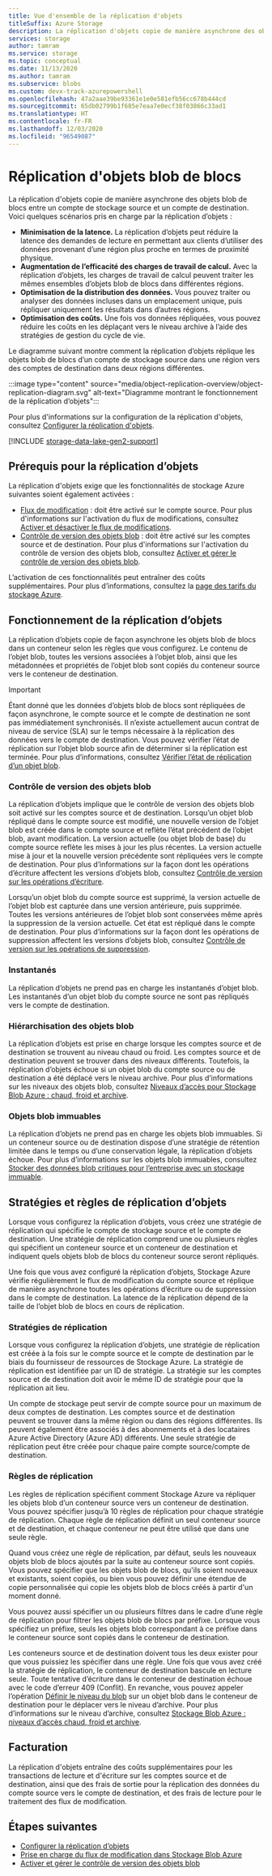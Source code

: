```yaml
---
title: Vue d'ensemble de la réplication d'objets
titleSuffix: Azure Storage
description: La réplication d'objets copie de manière asynchrone des objets blob de blocs entre un compte de stockage source et un compte de destination. Utilisez la réplication d’objets pour réduire la latence sur les demandes de lecture, pour renforcer l’efficacité des charges de travail de calcul, pour optimiser la distribution des données et pour réduire les coûts.
services: storage
author: tamram
ms.service: storage
ms.topic: conceptual
ms.date: 11/13/2020
ms.author: tamram
ms.subservice: blobs
ms.custom: devx-track-azurepowershell
ms.openlocfilehash: 47a2aae39be93361e1e0e581efb56cc678b444cd
ms.sourcegitcommit: 65db02799b1f685e7eaa7e0ecf38f03866c33ad1
ms.translationtype: HT
ms.contentlocale: fr-FR
ms.lasthandoff: 12/03/2020
ms.locfileid: "96549087"
---
```

# <a name="object-replication-for-block-blobs"></a>Réplication d'objets blob de blocs

La réplication d'objets copie de manière asynchrone des objets blob de blocs entre un compte de stockage source et un compte de destination. Voici quelques scénarios pris en charge par la réplication d’objets :

- **Minimisation de la latence.** La réplication d’objets peut réduire la latence des demandes de lecture en permettant aux clients d’utiliser des données provenant d’une région plus proche en termes de proximité physique.
- **Augmentation de l’efficacité des charges de travail de calcul.** Avec la réplication d’objets, les charges de travail de calcul peuvent traiter les mêmes ensembles d’objets blob de blocs dans différentes régions.
- **Optimisation de la distribution des données.** Vous pouvez traiter ou analyser des données incluses dans un emplacement unique, puis répliquer uniquement les résultats dans d’autres régions.
- **Optimisation des coûts.** Une fois vos données répliquées, vous pouvez réduire les coûts en les déplaçant vers le niveau archive à l’aide des stratégies de gestion du cycle de vie.

Le diagramme suivant montre comment la réplication d’objets réplique les objets blob de blocs d’un compte de stockage source dans une région vers des comptes de destination dans deux régions différentes.

:::image type="content" source="media/object-replication-overview/object-replication-diagram.svg" alt-text="Diagramme montrant le fonctionnement de la réplication d’objets":::

Pour plus d'informations sur la configuration de la réplication d'objets, consultez [Configurer la réplication d'objets](object-replication-configure.md).

[!INCLUDE [storage-data-lake-gen2-support](../../../includes/storage-data-lake-gen2-support.md)]

## <a name="prerequisites-for-object-replication"></a>Prérequis pour la réplication d’objets

La réplication d'objets exige que les fonctionnalités de stockage Azure suivantes soient également activées :

- [Flux de modification](storage-blob-change-feed.md) : doit être activé sur le compte source. Pour plus d'informations sur l'activation du flux de modifications, consultez [Activer et désactiver le flux de modifications](storage-blob-change-feed.md#enable-and-disable-the-change-feed).
- [Contrôle de version des objets blob](versioning-overview.md) : doit être activé sur les comptes source et de destination. Pour plus d'informations sur l'activation du contrôle de version des objets blob, consultez [Activer et gérer le contrôle de version des objets blob](versioning-enable.md).

L’activation de ces fonctionnalités peut entraîner des coûts supplémentaires. Pour plus d’informations, consultez la [page des tarifs du stockage Azure](https://azure.microsoft.com/pricing/details/storage/).

## <a name="how-object-replication-works"></a>Fonctionnement de la réplication d’objets

La réplication d’objets copie de façon asynchrone les objets blob de blocs dans un conteneur selon les règles que vous configurez. Le contenu de l’objet blob, toutes les versions associées à l’objet blob, ainsi que les métadonnées et propriétés de l’objet blob sont copiés du conteneur source vers le conteneur de destination.

> [!IMPORTANT]
> Étant donné que les données d’objets blob de blocs sont répliquées de façon asynchrone, le compte source et le compte de destination ne sont pas immédiatement synchronisés. Il n’existe actuellement aucun contrat de niveau de service (SLA) sur le temps nécessaire à la réplication des données vers le compte de destination. Vous pouvez vérifier l’état de réplication sur l’objet blob source afin de déterminer si la réplication est terminée. Pour plus d’informations, consultez [Vérifier l’état de réplication d’un objet blob](object-replication-configure.md#check-the-replication-status-of-a-blob).

### <a name="blob-versioning"></a>Contrôle de version des objets blob

La réplication d’objets implique que le contrôle de version des objets blob soit activé sur les comptes source et de destination. Lorsqu’un objet blob répliqué dans le compte source est modifié, une nouvelle version de l’objet blob est créée dans le compte source et reflète l’état précédent de l’objet blob, avant modification. La version actuelle (ou objet blob de base) du compte source reflète les mises à jour les plus récentes. La version actuelle mise à jour et la nouvelle version précédente sont répliquées vers le compte de destination. Pour plus d’informations sur la façon dont les opérations d’écriture affectent les versions d’objets blob, consultez [Contrôle de version sur les opérations d’écriture](versioning-overview.md#versioning-on-write-operations).

Lorsqu’un objet blob du compte source est supprimé, la version actuelle de l’objet blob est capturée dans une version antérieure, puis supprimée. Toutes les versions antérieures de l’objet blob sont conservées même après la suppression de la version actuelle. Cet état est répliqué dans le compte de destination. Pour plus d’informations sur la façon dont les opérations de suppression affectent les versions d’objets blob, consultez [Contrôle de version sur les opérations de suppression](versioning-overview.md#versioning-on-delete-operations).

### <a name="snapshots"></a>Instantanés

La réplication d’objets ne prend pas en charge les instantanés d’objet blob. Les instantanés d’un objet blob du compte source ne sont pas répliqués vers le compte de destination.

### <a name="blob-tiering"></a>Hiérarchisation des objets blob

La réplication d’objets est prise en charge lorsque les comptes source et de destination se trouvent au niveau chaud ou froid. Les comptes source et de destination peuvent se trouver dans des niveaux différents. Toutefois, la réplication d’objets échoue si un objet blob du compte source ou de destination a été déplacé vers le niveau archive. Pour plus d’informations sur les niveaux des objets blob, consultez [Niveaux d’accès pour Stockage Blob Azure : chaud, froid et archive](storage-blob-storage-tiers.md).

### <a name="immutable-blobs"></a>Objets blob immuables

La réplication d’objets ne prend pas en charge les objets blob immuables. Si un conteneur source ou de destination dispose d’une stratégie de rétention limitée dans le temps ou d’une conservation légale, la réplication d’objets échoue. Pour plus d’informations sur les objets blob immuables, consultez [Stocker des données blob critiques pour l’entreprise avec un stockage immuable](storage-blob-immutable-storage.md).

## <a name="object-replication-policies-and-rules"></a>Stratégies et règles de réplication d’objets

Lorsque vous configurez la réplication d’objets, vous créez une stratégie de réplication qui spécifie le compte de stockage source et le compte de destination. Une stratégie de réplication comprend une ou plusieurs règles qui spécifient un conteneur source et un conteneur de destination et indiquent quels objets blob de blocs du conteneur source seront répliqués.

Une fois que vous avez configuré la réplication d’objets, Stockage Azure vérifie régulièrement le flux de modification du compte source et réplique de manière asynchrone toutes les opérations d’écriture ou de suppression dans le compte de destination. La latence de la réplication dépend de la taille de l’objet blob de blocs en cours de réplication.

### <a name="replication-policies"></a>Stratégies de réplication

Lorsque vous configurez la réplication d’objets, une stratégie de réplication est créée à la fois sur le compte source et le compte de destination par le biais du fournisseur de ressources de Stockage Azure. La stratégie de réplication est identifiée par un ID de stratégie. La stratégie sur les comptes source et de destination doit avoir le même ID de stratégie pour que la réplication ait lieu.

Un compte de stockage peut servir de compte source pour un maximum de deux comptes de destination. Les comptes source et de destination peuvent se trouver dans la même région ou dans des régions différentes. Ils peuvent également être associés à des abonnements et à des locataires Azure Active Directory (Azure AD) différents. Une seule stratégie de réplication peut être créée pour chaque paire compte source/compte de destination.

### <a name="replication-rules"></a>Règles de réplication

Les règles de réplication spécifient comment Stockage Azure va répliquer les objets blob d’un conteneur source vers un conteneur de destination. Vous pouvez spécifier jusqu’à 10 règles de réplication pour chaque stratégie de réplication. Chaque règle de réplication définit un seul conteneur source et de destination, et chaque conteneur ne peut être utilisé que dans une seule règle.

Quand vous créez une règle de réplication, par défaut, seuls les nouveaux objets blob de blocs ajoutés par la suite au conteneur source sont copiés. Vous pouvez spécifier que les objets blob de blocs, qu'ils soient nouveaux et existants, soient copiés, ou bien vous pouvez définir une étendue de copie personnalisée qui copie les objets blob de blocs créés à partir d'un moment donné.

Vous pouvez aussi spécifier un ou plusieurs filtres dans le cadre d’une règle de réplication pour filtrer les objets blob de blocs par préfixe. Lorsque vous spécifiez un préfixe, seuls les objets blob correspondant à ce préfixe dans le conteneur source sont copiés dans le conteneur de destination.

Les conteneurs source et de destination doivent tous les deux exister pour que vous puissiez les spécifier dans une règle. Une fois que vous avez créé la stratégie de réplication, le conteneur de destination bascule en lecture seule. Toute tentative d’écriture dans le conteneur de destination échoue avec le code d’erreur 409 (Conflit). En revanche, vous pouvez appeler l’opération [Définir le niveau du blob](/rest/api/storageservices/set-blob-tier) sur un objet blob dans le conteneur de destination pour le déplacer vers le niveau d’archive. Pour plus d’informations sur le niveau d’archive, consultez [Stockage Blob Azure : niveaux d’accès chaud, froid et archive](storage-blob-storage-tiers.md#archive-access-tier).

## <a name="billing"></a>Facturation

La réplication d'objets entraîne des coûts supplémentaires pour les transactions de lecture et d'écriture sur les comptes source et de destination, ainsi que des frais de sortie pour la réplication des données du compte source vers le compte de destination, et des frais de lecture pour le traitement des flux de modification.

## <a name="next-steps"></a>Étapes suivantes

- [Configurer la réplication d’objets](object-replication-configure.md)
- [Prise en charge du flux de modification dans Stockage Blob Azure](storage-blob-change-feed.md)
- [Activer et gérer le contrôle de version des objets blob](versioning-enable.md)
